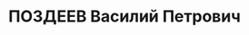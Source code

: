 ---
title: ПОЗДЕЕВ Василий Петрович
description: "Род. в 1887, Ярославль, русский, обр.: неполное среднее, член ВКП(б).\
  \ Проживал: Москва, ул. Новорязанская, д. 38, кв. 23. Начальник Транспортного управления\
  \ Наркомата тяжелой промышленности СССР. \n  Арестован 26.07.1937. Обв. в вредительстве\
  \ и участии в антисоветской правотроцкистской шпионско-диверсионной организации\
  \ на ж.-д. транспорте. Приговор: ВК ВС СССР, 26.11.1937 – ВМН. Расстрелян 26.11.1937,\
  \ г.Москва. \n  Реабилитирован ВК ВС СССР 06.06.1956"
---